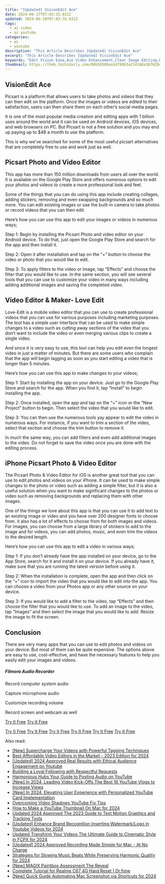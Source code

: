 ```yaml
---
title: "[Updated] VisionEdit Ace"
date: 2024-06-17T07:03:33.631Z
updated: 2024-06-18T07:03:33.631Z
tags:
  - ai video
  - ai youtube
categories:
  - ai
  - youtube
description: "This Article Describes [Updated] VisionEdit Ace"
excerpt: "This Article Describes [Updated] VisionEdit Ace"
keywords: "Edit Vision Ease,Ace Video Enhancement,Clear Image Editing,Fast Visual Improvement,Professional Edit Software,Top Quality Edits,Quick Photo Fixes"
thumbnail: https://thmb.techidaily.com/08b59308ea1479863a214168a367629cf0b1393331c870e52c284f342d82b8ac.jpeg
---
```


## VisionEdit Ace

Picsart is a platform that allows users to take photos and videos that they can then edit on the platform. Once the images or videos are edited to their satisfaction, users can then share them on each other’s social media pages.

It is one of the most popular media creation and editing apps with 1 billion uses around the world and it can be used on Android devices, iOS devices, and web browsers on PC. But Picsart is not a free solution and you may end up paying up to $48 a month to use the platform.

This is why we’ve searched for some of the most useful picsart alternatives that are completely free to use and work just as well.

## Picsart Photo and Video Editor

This app has more than 150 million downloads from users all over the world. It is available on the Google Play Store and offers numerous options to edit your photos and videos to create a more professional look and feel.

Some of the things that you can do using this app include creating collages, adding stickers, removing and even swapping backgrounds and so much more. You can edit existing images or use the built-in camera to take photos or record videos that you can then edit.

Here’s how you can use this app to edit your images or videos in numerous ways;

Step 1: Begin by installing the Picsart Photo and video editor on your Android device. To do that, just open the Google Play Store and search for the app and then install it.

Step 2: Open it after installation and tap on the “+” button to choose the video or photo that you would like to edit.

Step 3: To apply filters to the video or image, tap “Effects” and choose the filter that you would like to use. In the same section, you will see several tools that you can use to customize your video in many ways including adding additional images and saving the completed video.

## Video Editor & Maker- Love Edit

Love-Edit is a mobile video editor that you can use to create professional videos that you can use for various purposes including marketing purposes. The tool has a simple user interface that can be used to make simple changes to a video such as cutting away sections of the video that you don’t want to include the video or even merging various clips to create a single video.

And since it is very easy to use, this tool can help you edit even the longest video in just a matter of minutes. But there are some users who complain that the app will begin lagging as soon as you start editing a video that is longer than 5 minutes.

Here’s how you can use this app to make changes to your videos;

Step 1: Start by installing the app on your device. Just go to the Google Play Store and search for the app. When you find it, tap “Install” to begin installing the app.

Step 2: Once installed, open the app and tap on the “+” icon or the “New Project” button to begin. Then select the video that you would like to edit.

Step 3: You can then use the numerous tools yay appear to edit the video in numerous ways. For instance, if you want to trim a section of the video, select that section and choose the trim button to remove it.

In much the same way, you can add filters and even add additional images to the video. Do not forget to save the video once you are done with the editing process.

## iPhone Picsart Photo & Video Editor

The Picsart Photo & Video Editor for iOS is another great tool that you can use to edit photos and videos on your iPhone. It can be used to make simple changes to the photo or video such as adding a simple filter, but it is also a useful solution when you want to make significant changes to the photos or video such as removing backgrounds and replacing them with other images.

One of the things we love about this app is that you can use it to add text to an existing image or video and you have over 200 designer fonts to choose from. it also has a lot of effects to choose from for both images and videos. For images, you can choose from a large library of stickers to add to the image and for videos, you can add photos, music, and even trim the videos to the desired length.

Here’s how you can use this app to edit a video in various ways;

Step 1: If you don’t already have the app installed on your device, go to the App Store, search for it and install it on your device. If you already have it, make sure that you are running the latest version before using it.

Step 2: When the installation is complete, open the app and then click on the “+” icon to import the video that you would like to edit into the app. You can choose a video from your Photos app or any other source on your device.

Step 3: If you would like to add a filter to the video, tap “Effects” and then choose the filter that you would like to use. To add an image to the video, tap “Images” and then select the image that you would like to add. Resize the image to fit the screen.

## Conclusion

There are very many apps that you can use to edit photos and videos on your device. But most of them can be quite expensive. The options above are easy to use, cost-effective, and have the necessary features to help you easily edit your images and videos.

##### Filmora Audio Recorder

Record computer system audio

Capture microphone audio

Customize recording volume

Record screen and webcam as well

[Try It Free](https://tools.techidaily.com/wondershare/filmora/download/) [Try It Free](https://tools.techidaily.com/wondershare/filmora/download/)

[Try It Free](https://tools.techidaily.com/wondershare/filmora/download/) [Try It Free](https://tools.techidaily.com/wondershare/filmora/download/) [Try It Free](https://tools.techidaily.com/wondershare/filmora/download/) [Try It Free](https://tools.techidaily.com/wondershare/filmora/download/) [Try It Free](https://tools.techidaily.com/wondershare/filmora/download/) [Try It Free](https://tools.techidaily.com/wondershare/filmora/download/)

<ins class="adsbygoogle"
     style="display:block"
     data-ad-format="autorelaxed"
     data-ad-client="ca-pub-7571918770474297"
     data-ad-slot="1223367746"></ins>

<ins class="adsbygoogle"
     style="display:block"
     data-ad-format="autorelaxed"
     data-ad-client="ca-pub-7571918770474297"
     data-ad-slot="1223367746"></ins>



<ins class="adsbygoogle"
     style="display:block"
     data-ad-client="ca-pub-7571918770474297"
     data-ad-slot="8358498916"
     data-ad-format="auto"
     data-full-width-responsive="true"></ins>

<span class="atpl-alsoreadstyle">Also read:</span>
<div><ul>
<li><a href="https://youtube-webster.techidaily.com/upercharge-your-videos-with-powerful-tagging-techniques/"><u>[New] Supercharge Your Videos with Powerful Tagging Techniques</u></a></li>
<li><a href="https://youtube-webster.techidaily.com/affordable-video-editors-in-the-market-2023-edition-for-2024/"><u>Best Affordable Video Editors in the Market - 2023 Edition for 2024</u></a></li>
<li><a href="https://youtube-webster.techidaily.com/ed-2024-approved-real-results-with-ethical-audience-engagement-on-youtube/"><u>[Updated] 2024 Approved  Real Results with Ethical Audience Engagement on Youtube</u></a></li>
<li><a href="https://youtube-webster.techidaily.com/ing-a-loyal-following-with-respectful-requests/"><u>Building a Loyal Following with Respectful Requests</u></a></li>
<li><a href="https://youtube-webster.techidaily.com/nious-hubs-your-guide-to-posting-audio-on-youtube/"><u>Harmonious Hubs  Your Guide to Posting Audio on YouTube</u></a></li>
<li><a href="https://youtube-webster.techidaily.com/n-2024-leading-video-kick-offs-the-best-16-youtube-vlogs-to-increase-views/"><u>[New] In 2024, Leading Video Kick-Offs  The Best 16 YouTube Vlogs to Increase Views</u></a></li>
<li><a href="https://youtube-webster.techidaily.com/n-2024-elevating-user-experience-with-personalized-youtube-card-implementation/"><u>[New] In 2024, Elevating User Experience with Personalized YouTube Card Implementation</u></a></li>
<li><a href="https://youtube-webster.techidaily.com/oming-video-shadows-youtube-fix-tips/"><u>Overcoming Video Shadows  YouTube Fix Tips</u></a></li>
<li><a href="https://youtube-stream.techidaily.com/how-to-make-a-youtube-thumbnail-on-mac-for-2024/"><u>How to Make a YouTube Thumbnail On Mac for 2024</u></a></li>
<li><a href="https://video-content-creator.techidaily.com/updated-2024-approved-the-2023-guide-to-text-motion-graphics-and-tracking-tools/"><u>Updated 2024 Approved The 2023 Guide to Text Motion Graphics and Tracking Tools</u></a></li>
<li><a href="https://facebook-record-videos.techidaily.com/updated-enhance-brand-recognition-inserting-watermarklogo-in-youtube-videos-for-2024/"><u>[Updated] Enhance Brand Recognition  Inserting Watermark/Logo in Youtube Videos for 2024</u></a></li>
<li><a href="https://smart-video-editing.techidaily.com/updated-transform-your-videos-the-ultimate-guide-to-cinematic-style-in-fcpx-for-2024/"><u>Updated Transform Your Videos The Ultimate Guide to Cinematic Style in FCPX for 2024</u></a></li>
<li><a href="https://screen-mirroring-recording.techidaily.com/updated-2024-approved-recording-made-simple-for-mac-at-no-charge/"><u>[Updated] 2024 Approved  Recording Made Simple for Mac - At No Charge</u></a></li>
<li><a href="https://sound-tweaking.techidaily.com/strategies-for-slowing-music-beats-while-preserving-harmonic-quality-for-2024/"><u>Strategies for Slowing Music Beats While Preserving Harmonic Quality for 2024</u></a></li>
<li><a href="https://extra-guidance.techidaily.com/new-magix-paintbox-assessment-the-reveal/"><u>[New] MAGIX Paintbox Assessment  The Reveal</u></a></li>
<li><a href="https://techidaily.com/complete-tutorial-for-realme-c67-4g-hard-reset-drfone-by-drfone-reset-android-reset-android/"><u>Complete Tutorial for Realme C67 4G Hard Reset | Dr.fone</u></a></li>
<li><a href="https://screen-sharing-recording.techidaily.com/new-quick-guide-automating-mac-screenshot-via-shortcuts-for-2024/"><u>[New] Quick Guide  Automating Mac Screenshot via Shortcuts for 2024</u></a></li>
</ul></div>
